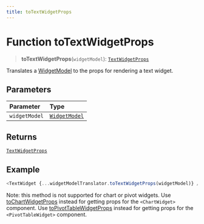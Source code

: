 ```yaml
---
title: toTextWidgetProps
---
```


# Function toTextWidgetProps

> **toTextWidgetProps**(`widgetModel`): [`TextWidgetProps`](../../../../sdk-ui/interfaces/interface.TextWidgetProps.md)

Translates a [WidgetModel](../../../fusion-assets/interface.WidgetModel.md) to the props for rendering a text widget.

## Parameters

| Parameter | Type |
| :------ | :------ |
| `widgetModel` | [`WidgetModel`](../../../fusion-assets/interface.WidgetModel.md) |

## Returns

[`TextWidgetProps`](../../../../sdk-ui/interfaces/interface.TextWidgetProps.md)

## Example

```ts
<TextWidget {...widgetModelTranslator.toTextWidgetProps(widgetModel)} />
```

Note: this method is not supported for chart or pivot widgets.
Use [toChartWidgetProps](function.toChartWidgetProps.md) instead for getting props for the `<ChartWidget>`  component.
Use [toPivotTableWidgetProps](function.toPivotTableWidgetProps.md) instead for getting props for the `<PivotTableWidget>`  component.
